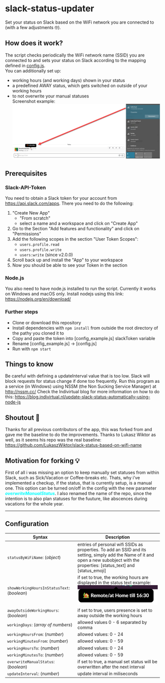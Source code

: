 # slack-status-updater
Set your status on Slack based on the WiFi network you are connected to (with a few adjustments 🤓).

## How does it work?

The script checks periodically the WiFi network name (SSID) you are connected to and sets your status on Slack according to the mapping defined in [config.js](./config.js).  
You can additionally set up:  
- working hours (and working days) shown in your status
- a predefined AWAY status, which gets switched on outside of your working hours
- to not overwrite your manual statuses  
Screenshot example: ![Wifi based slack status change screenshot](readme_assets/set-slack-status-based-on-wifi.png "Wifi based slack status change screenshot")

## Prerequisites

### Slack-API-Token
You need to obtain a Slack token for your account from https://api.slack.com/apps.
There you need to do the following:
1. "Create New App"
    - "From scratch"
    - select a name and a workspace and click on "Create App"
2. Go to the Section "Add features and functionality" and click on "Permissions"
3. Add the following scopes in the section "User Token Scopes":
    - ```users.profile.read```
    - ```users.profile.write```
    - ```users:write``` (since v2.0.0)
4. Scroll back up and install the "App" to your workspace
5. Now you should be able to see your Token in the section

### Node.js
You also need to have node.js installed to run the script. Currently it works on Windows and macOS only.
Install nodejs using this link: https://nodejs.org/en/download/

### Further steps
- Clone or download this repository
- Install dependencies with `npm install` from outside the root directory of the pathy you cloned it to
- Copy and paste the token into [config_example.js] slackToken variable
- Rename [config_example.js] -> [config.js]
- Run with `npm start`

## Things to know
Be careful with defining a updateInterval value that is too low. Slack will block requests for status change if done too frequently.
Run this program as a service (in Windows) using NSSM (the Non Sucking Service Manager) at http://nssm.cc/
Check the Indivirtual blog for more information on how to do this: https://blog.indivirtual.nl/update-slack-status-automatically-using-node-js

## Shoutout 📢
Thanks for all previous contributors of the app, this was forked from and gave me the baseline to do the improvements.
Thanks to Lukasz Wiktor as well, as it seems his repo was the real baseline:
https://github.com/LukaszWiktor/slack-status-based-on-wifi-name
## Motivation for forking 💡
First of all i was missing an option to keep manually set statuses from within Slack, such as Sick/Vacation or Coffee-breaks etc.
Thats, why i've implemented a checkup, if the status, that is currently setup, is a manual one. This option can be turned on/off in the config with the new parameter 
<span style="color:cyan">**_overwriteManualStatus_**</span>.
I also renamed the name of the repo, since the intention is to also plan statuses for the fuuture, like abscences during  vacations for the whole year.

----------------------

## Configuration 
| Syntax | Description |
| --- | --- | 
| ```statusByWiFiName```: (*object*) | entries of personal wifi SSIDs as properties. To add an SSID and its setting, simply add the Name of it and open a new subobject with the properties: [status_text] and [status_emoji] |
|```showWorkingHoursInStatusText```: (*boolean*) | if set to true, the working hours are displayed in the status text example: <img src="readme_assets/workinghoursStatustext.png" alt="drawing" width="300"/> |
| ```awayOutsideWorkingHours```: (*boolean*) | if set to true, users presence is set to away outside the working hours |
|```workingDays```: (*array of numbers*) | allowed values 0 - 6 separated by comma |
| ```workingHoursFrom```: (*number*) | allowed values: 0 - 24 |
| ```workingMinutesFrom```: (*number*) | allowed values: 0 - 59 |
| ```workingHoursTo```: (*number*) | allowed values: 0 - 24 |
| ```workingMinutesTo```: (*number*) | allowed values: 0 - 59 |
| ```overwriteManualStatus```: (*boolean*) | if set to true, a manual set status will be overwritten after the next interval |
| ```updateInterval```: (*number*) | update interval in miliseconds |


